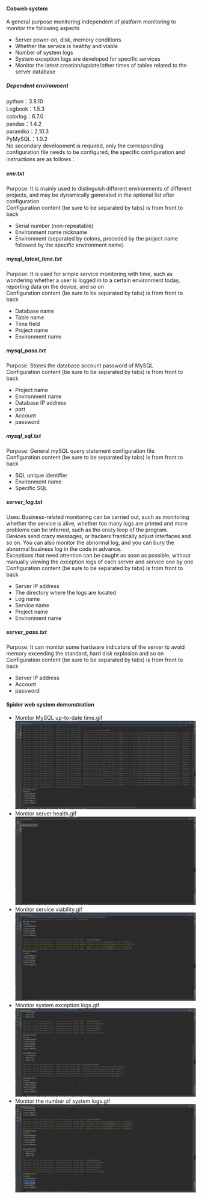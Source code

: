 #### Cobweb system  
A general purpose monitoring independent of platform monitoring to monitor the following aspects
- Server power-on, disk, memory conditions
- Whether the service is healthy and viable
- Number of system logs
- System exception logs are developed for specific services
- Monitor the latest creation/update/other times of tables related to the server database  
##### Dependent environment
python：3.8.10  
Logbook：1.5.3  
colorlog：6.7.0  
pandas：1.4.2  
paramiko：2.10.3  
PyMySQL：1.0.2  
No secondary development is required, only the corresponding configuration file needs to be configured, the specific configuration and instructions are as follows：
##### env.txt  
Purpose: It is mainly used to distinguish different environments of different projects, and may be dynamically generated in the optional list after configuration  
Configuration content (be sure to be separated by tabs) is from front to back  
- Serial number (non-repeatable)
- Environment name nickname
- Environment (separated by colons, preceded by the project name followed by the specific environment name)  
##### mysql_latest_time.txt 
Purpose: It is used for simple service monitoring with time, such as wondering whether a user is logged in to a certain environment today, reporting data on the device, and so on  
Configuration content (be sure to be separated by tabs) is from front to back  
- Database name
- Table name
- Time field
- Project name
- Environment name
##### mysql_pass.txt 
Purpose: Stores the database account password of MySQL  
Configuration content (be sure to be separated by tabs) is from front to back  
- Project name
- Environment name
- Database IP address
- port
- Account
- password
##### mysql_sql.txt 
Purpose: General mySQL query statement configuration file  
Configuration content (be sure to be separated by tabs) is from front to back  
- SQL unique identifier
- Environment name
- Specific SQL
##### server_log.txt 
Uses: Business-related monitoring can be carried out, such as monitoring whether the service is alive, whether too many logs are printed and more problems can be inferred, such as the crazy loop of the program.  
Devices send crazy messages, or hackers frantically adjust interfaces and so on. You can also monitor the abnormal log, and you can bury the abnormal business log in the code in advance.  
Exceptions that need attention can be caught as soon as possible, without manually viewing the exception logs of each server and service one by one  
Configuration content (be sure to be separated by tabs) is from front to back  
- Server IP address
- The directory where the logs are located
- Log name
- Service name
- Project name
- Environment name
##### server_pass.txt 
Purpose: It can monitor some hardware indicators of the server to avoid memory exceeding the standard, hard disk explosion and so on    
Configuration content (be sure to be separated by tabs) is from front to back  
- Server IP address
- Account
- password
#### Spider web system demonstration
- Monitor MySQL up-to-date time.gif
![img.png](../resource/images/spider/监控mysql最新时间.gif)
- Monitor server health.gif
![img.png](../resource/images/spider/监控服务器健康状况.gif)
- Monitor service viability.gif
![img.png](../resource/images/spider/监控服务存活情况.gif)
- Monitor system exception logs.gif
![img.png](../resource/images/spider/监控系统异常日志.gif)
- Monitor the number of system logs.gif
![img.png](../resource/images/spider/监控系统日志数量.gif)
